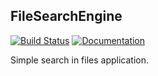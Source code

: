 FileSearchEngine
---
[![Build Status](https://travis-ci.com/borutainfo/FileSearchEngine.svg?token=zpox7R7TPwtc4HzNgepa&branch=master)](https://travis-ci.com/borutainfo/FileSearchEngine)
[![Documentation](https://img.shields.io/badge/doxygen-docs-blue.svg)](https://borutainfo.github.io/FileSearchEngine)

Simple search in files application.

